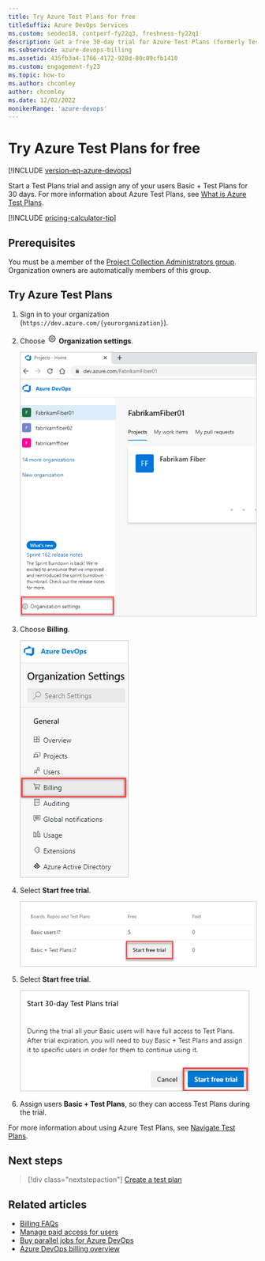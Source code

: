 ```yaml
---
title: Try Azure Test Plans for free
titleSuffix: Azure DevOps Services
ms.custom: seodec18, contperf-fy22q3, freshness-fy22q1
description: Get a free 30-day trial for Azure Test Plans (formerly Test Manager).
ms.subservice: azure-devops-billing
ms.assetid: 435fb3a4-1766-4172-928d-80c09cfb1410
ms.custom: engagement-fy23
ms.topic: how-to
ms.author: chcomley
author: chcomley
ms.date: 12/02/2022
monikerRange: 'azure-devops'
---
```


# Try Azure Test Plans for free

[!INCLUDE [version-eq-azure-devops](../../includes/version-eq-azure-devops.md)]

Start a Test Plans trial and assign any of your users Basic + Test Plans for 30 days. For more information about Azure Test Plans, see [What is Azure Test Plans](../../test/overview.md).

[!INCLUDE [pricing-calculator-tip](../../includes/pricing-calculator-tip.md)]

## Prerequisites

You must be a member of the [Project Collection Administrators group](../security/look-up-project-collection-administrators.md). Organization owners are automatically members of this group.

## Try Azure Test Plans

1. Sign in to your organization (```https://dev.azure.com/{yourorganization}```).
2. Choose ![gear icon](../../media/icons/gear-icon.png) **Organization settings**.

   ![Screenshot showing highlighted Organization settings button.](../../media/settings/open-admin-settings-vert.png)

3. Choose **Billing**.

   ![Screenshot showing highlighted Billing selection in Organization settings.](media/shared/select-billing-organization-settings.png)

4. Select **Start free trial**.

   ![Screenshot showing highlighted link to "Start free trial".](media/try-additional-features/start-free-trial.png)

5. Select **Start free trial**.

    ![Screenshot showing the "Start free trial" button.](media/try-additional-features/start-thirty-day-test-plans-trial.png)

6. Assign users **Basic + Test Plans**, so they can access Test Plans during the trial. 

For more information about using Azure Test Plans, see [Navigate Test Plans](../../test/navigate-test-plans.md).

## Next steps

> [!div class="nextstepaction"]
> [Create a test plan](../../test/create-a-test-plan.md)

## Related articles

- [Billing FAQs](billing-faq.yml)
- [Manage paid access for users](buy-basic-access-add-users.md)
- [Buy parallel jobs for Azure DevOps](../../pipelines/licensing/concurrent-jobs.md#how-much-do-parallel-jobs-cost)
- [Azure DevOps billing overview](overview.md)
